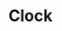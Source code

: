 # Clock

<html>
<body>
<style>
#canvas {
  position: absolute;
  top: 50%;
  left: 50%;
  margin-left: -300px;
  margin-top: -300px;
}
</style>

<canvas id="canvas" width="600" height="600"></canvas>

<script>
var canvas = document.getElementById("canvas");
var ctx = canvas.getContext("2d");
var radius = canvas.height / 2;
ctx.translate(radius,radius);
radius = radius * 0.90;
setInterval(drawClock, 1000);

function drawClock(){
  drawFace(ctx, radius);
  drawNumbers(ctx, radius);
  drawTime(ctx, radius);
}

function drawFace(ctx, radius){
  var grad;

  ctx.beginPath();
  ctx.arc(0, 0, radius, 0, 2*Math.PI);
  ctx.fillStyle = "#bad455";
  ctx.fill();


  grad = ctx.createRadialGradient(0, 0, radius*0.8, 0, 0, radius*1.35);
  grad.addColorStop(0, '#000');
  grad.addColorStop(0.5, '#FFF');
  grad.addColorStop(1, '#FFF');
  ctx.strokeStyle = grad;
  ctx.lineWidth = radius*0.2;
  ctx.stroke();

  ctx.beginPath();
  ctx.arc(0, 0, radius*0.05, 0, 2*Math.PI);
  ctx.fillStyle = "white";
  ctx.fill();
}

function drawNumbers(ctx, radius) {
  var ang;
  var num;
  ctx.font = radius*0.15 + "px arial";
  ctx.textBaseline="middle";
  ctx.textAlign="center";
  for(num= 1; num < 13; num++){
    ang = num * Math.PI / 6;
    ctx.rotate(ang);
    ctx.translate(0, -radius*0.80);
    ctx.rotate(-ang);
    ctx.fillText(num.toString(), 0, 0);
    ctx.rotate(ang);
    ctx.translate(0, radius*0.80);
    ctx.rotate(-ang);
  }
}

function drawTime(ctx, radius) {
  var now = new Date();
  var hour = now.getHours();
  var minute = now.getMinutes();
  var second = now.getSeconds();
  //hour
  hour=hour%12;
  hour=(hour*Math.PI/6)+(minute*Math.PI/(6*60))+(second*Math.PI/(360*60));
  drawHand(ctx, hour, radius*0.4, radius*0.07);
  //minute
  minute=(minute*Math.PI/30)+(second*Math.PI/(30*60));
  drawHand(ctx, minute, radius*0.6, radius*0.07);
  // second
  second=(second*Math.PI/30);
  drawHand(ctx, second, radius*0.75, radius*0.02);
}

function drawHand(ctx, pos, length, width) {
    ctx.beginPath();
    ctx.lineWidth = width;
    ctx.lineCap = "round";
    ctx.moveTo(0,0);
    ctx.rotate(pos);
    ctx.lineTo(0, -length);
    ctx.stroke();
    ctx.rotate(-pos);
}
</script>

</body>
</html>
